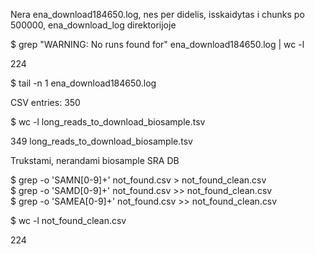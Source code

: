 Nera ena_download184650.log, nes per didelis, isskaidytas i chunks po 500000, 
ena_download_log direktorijoje <br />

$ grep "WARNING: No runs found for" ena_download184650.log | wc -l <br />

224

$ tail -n 1 ena_download184650.log <br />

CSV entries: 350

$ wc -l long_reads_to_download_biosample.tsv <br />

349 long_reads_to_download_biosample.tsv 


Trukstami, nerandami biosample SRA DB

$ grep -o 'SAMN[0-9]\+' not_found.csv > not_found_clean.csv <br />
$ grep -o 'SAMD[0-9]\+' not_found.csv >> not_found_clean.csv <br />
$ grep -o 'SAMEA[0-9]\+' not_found.csv >> not_found_clean.csv <br />

$ wc -l not_found_clean.csv <br />

224